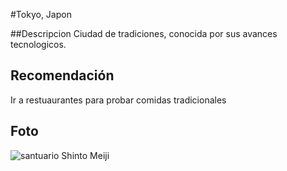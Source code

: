 #Tokyo, Japon

##Descripcion
Ciudad de tradiciones, conocida por sus avances tecnologicos.

## Recomendación
Ir a restuaurantes para probar comidas tradicionales

## Foto
![santuario Shinto Meiji ](https://ueveurtynbunhuv)

